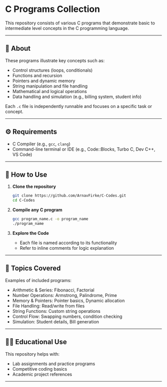 # C Programs Collection

This repository consists of various C programs that demonstrate basic to intermediate level concepts in the C programming language.

---

## 📘 About

These programs illustrate key concepts such as:

* Control structures (loops, conditionals)
* Functions and recursion
* Pointers and dynamic memory
* String manipulation and file handling
* Mathematical and logical operations
* Data handling and simulation (e.g., billing system, student info)

Each `.c` file is independently runnable and focuses on a specific task or concept.

---

## ⚙️ Requirements

* C Compiler (e.g., `gcc`, `clang`)
* Command-line terminal or IDE (e.g., Code::Blocks, Turbo C, Dev C++, VS Code)

---

## 🚀 How to Use

1. **Clone the repository**

   ```bash
   git clone https://github.com/ArnavFirke/C-Codes.git
   cd C-Codes
   ```

2. **Compile any C program**

   ```bash
   gcc program_name.c -o program_name
   ./program_name
   ```

3. **Explore the Code**

   * Each file is named according to its functionality
   * Refer to inline comments for logic explanation

---

## 🧠 Topics Covered

Examples of included programs:

* Arithmetic & Series: Fibonacci, Factorial
* Number Operations: Armstrong, Palindrome, Prime
* Memory & Pointers: Pointer basics, Dynamic allocation
* File Handling: Read/write from files
* String Functions: Custom string operations
* Control Flow: Swapping numbers, condition checking
* Simulation: Student details, Bill generation

---

## 👨‍🎓 Educational Use

This repository helps with:

* Lab assignments and practice programs
* Competitive coding basics
* Academic project references

---


